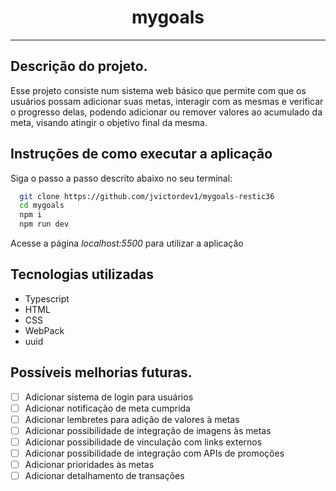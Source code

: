 <h1 align="center">
mygoals
</h1>

---

## Descrição do projeto.

Esse projeto consiste num sistema web básico que permite com que os usuários possam adicionar suas metas, interagir com as mesmas e verificar o progresso delas, podendo adicionar ou remover valores ao acumulado da meta, visando atingir o objetivo final da mesma.

## Instruções de como executar a aplicação

Siga o passo a passo descrito abaixo no seu terminal:

```bash
  git clone https://github.com/jvictordev1/mygoals-restic36
  cd mygoals
  npm i
  npm run dev
```

Acesse a página _localhost:5500_ para utilizar a aplicação

## Tecnologias utilizadas

- Typescript
- HTML
- CSS
- WebPack
- uuid

## Possíveis melhorias futuras.

- [ ] Adicionar sistema de login para usuários
- [ ] Adicionar notificação de meta cumprida
- [ ] Adicionar lembretes para adição de valores à metas
- [ ] Adicionar possibilidade de integração de imagens às metas
- [ ] Adicionar possibilidade de vinculação com links externos
- [ ] Adicionar possibilidade de integração com APIs de promoções
- [ ] Adicionar prioridades às metas
- [ ] Adicionar detalhamento de transações
